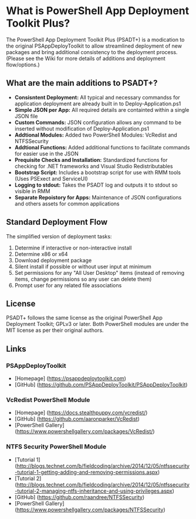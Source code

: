 # What is PowerShell App Deployment Toolkit Plus?

The PowerShell App Deployment Toolkit Plus (PSADT+) is a modication to the original PSAppDeployToolkit to allow streamlined deployment of new packages and bring additional consistency to the deployment process. (Please see the Wiki for more details of additions and deployment flow/options.)

## What are the main additions to PSADT+?

- **Consisntent Deployment:** All typical and necessary commandss for application deployment are already built in to Deploy-Application.ps1
- **Simple JSON per App:** All required details are containted within a single JSON file
- **Custom Commands:** JSON configuration allows any command to be inserted without modification of Deploy-Application.ps1
- **Addtional Modules:** Added two PowerShell Modules: VcRedist and NTFSSecurity
- **Addtional Functions:** Added additional functions to facilitate commands for easier use in the JSON
- **Prequisite Checks and Installation:** Standardized functions for checking for .NET frameworks and Visual Studio Redistributables
- **Bootstrap Script:** Includes a bootstrap script for use with RMM tools (Uses PSExect and ServiceUI)
- **Logging to stdout:** Takes the PSADT log and outputs it to stdout so visible in RMM
- **Separate Repoistory for Apps:** Maintenance of JSON configurations and others assets for common applications
 
## Standard Deployment Flow

The simplified version of deployment tasks:
    
1. Determine if interactive or non-interactive install
2. Determine x86 or x64
3. Download deployment package
4. Silent install if possible or without user input at minimum
5. Set permissions for any "All User Desktop" items (instead of removing items, change permissions so any user can delete them)
6. Prompt user for any related file associations

## License

PSADT+ follows the same license as the original PowerShell App Deployment Toolkit; GPLv3 or later. Both PowerShell modules are under the MIT license as per their original authors.

## Links

### PSAppDeployToolkit

- [Homepage] (https://psappdeploytoolkit.com)
- [GitHub] (https://github.com/PSAppDeployToolkit/PSAppDeployToolkit)

### VcRedist PowerShell Module

- [Homepage] (https://docs.stealthpuppy.com/vcredist/)
- [GitHub] (https://github.com/aaronparker/VcRedist)
- [PowerShell Gallery] (https://www.powershellgallery.com/packages/VcRedist/)

### NTFS Security PowerShell Module

- [Tutorial 1] (http://blogs.technet.com/b/fieldcoding/archive/2014/12/05/ntfssecurity-tutorial-1-getting-adding-and-removing-permissions.aspx)
- [Tutorial 2] (http://blogs.technet.com/b/fieldcoding/archive/2014/12/05/ntfssecurity-tutorial-2-managing-ntfs-inheritance-and-using-privileges.aspx)
- [GitHub] (https://github.com/raandree/NTFSSecurity)
- [PowerShell Gallery] (https://www.powershellgallery.com/packages/NTFSSecurity)
